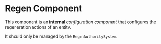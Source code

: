 # Regen Component

This component is an **internal** _configuration component_ that configures the regeneration actions of an entity.

It should only be managed by the `RegenAuthoritySystem`.
